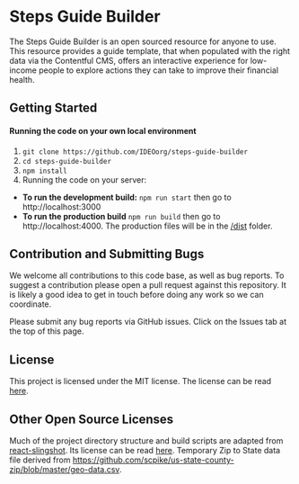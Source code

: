 # Steps Guide Builder

The Steps Guide Builder is an open sourced resource for anyone to use. This resource provides a guide template, that when populated with the right data via the Contentful CMS, offers an interactive experience for low-income people to explore actions they can take to improve their financial health.

## Getting Started

#### Running the code on your own local environment
1. `git clone https://github.com/IDEOorg/steps-guide-builder`
2. `cd steps-guide-builder`
3. `npm install`
4. Running the code on your server:
  * **To run the development build:**
  `npm run start` then go to http://localhost:3000
  * **To run the production build**
  `npm run build` then go to http://localhost:4000. The production files will be in the [/dist](/dist) folder.

## Contribution and Submitting Bugs

We welcome all contributions to this code base, as well as bug reports. To suggest a contribution please open a pull request against this repository. It is likely a good idea to get in touch before doing any work so we can coordinate.

Please submit any bug reports via GitHub issues. Click on the Issues tab at the top of this page.

## License

This project is licensed under the MIT license. The license can be read [here](LICENSE).

## Other Open Source Licenses

Much of the project directory structure and build scripts are adapted from [react-slingshot](https://github.com/coryhouse/react-slingshot). Its license can be read [here](PARTNER-LICENSES).
Temporary Zip to State data file derived from https://github.com/scpike/us-state-county-zip/blob/master/geo-data.csv.
